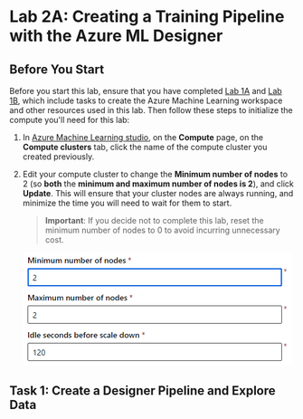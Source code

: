 # Lab 2A: Creating a Training Pipeline with the Azure ML Designer

## Before You Start

Before you start this lab, ensure that you have completed [Lab 1A](https://github.com/ceteongvanness/Designing-and-Implementing-a-Data-Science-Solution-on-Azure/blob/master/Lab01A.md) and [Lab 1B](https://github.com/ceteongvanness/Designing-and-Implementing-a-Data-Science-Solution-on-Azure/blob/master/Lab01B.md), which include tasks to create the Azure Machine Learning workspace and other resources used in this lab. Then follow these steps to initialize the compute you'll need for this lab:

1. In [Azure Machine Learning studio](https://ml.azure.com/), on the **Compute** page, on the **Compute clusters** tab, click the name of the compute cluster you created previously.

2. Edit your compute cluster to change the **Minimum number of nodes** to 2 (so **both** the **minimum and maximum number of nodes is 2**), and click **Update**. This will ensure that your cluster nodes are always running, and minimize the time you will need to wait for them to start.

   > **Important**: If you decide not to complete this lab, reset the minimum number of nodes to 0 to avoid incurring unnecessary cost.

   ![](https://github.com/ceteongvanness/Designing-and-Implementing-a-Data-Science-Solution-on-Azure/blob/master/images/2A-1.png)

## Task 1: Create a Designer Pipeline and Explore Data

